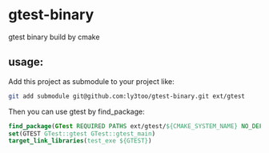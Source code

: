 # gtest-binary
gtest binary build by cmake

## usage:
Add this project as submodule to your project like:
```bash
git add submodule git@github.com:ly3too/gtest-binary.git ext/gtest
```

Then you can use gtest by find_package:
```cmake
find_package(GTest REQUIRED PATHS ext/gtest/${CMAKE_SYSTEM_NAME} NO_DEFAULT_PATH)
set(GTEST GTest::gtest GTest::gtest_main)
target_link_libraries(test_exe ${GTEST})
```
